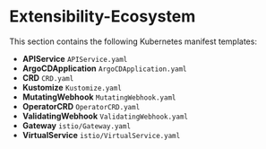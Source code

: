 # Extensibility-Ecosystem

This section contains the following Kubernetes manifest templates:

- **APIService**  `APIService.yaml`
- **ArgoCDApplication**  `ArgoCDApplication.yaml`
- **CRD**  `CRD.yaml`
- **Kustomize**  `Kustomize.yaml`
- **MutatingWebhook**  `MutatingWebhook.yaml`
- **OperatorCRD**  `OperatorCRD.yaml`
- **ValidatingWebhook**  `ValidatingWebhook.yaml`
- **Gateway**  `istio/Gateway.yaml`
- **VirtualService**  `istio/VirtualService.yaml`
